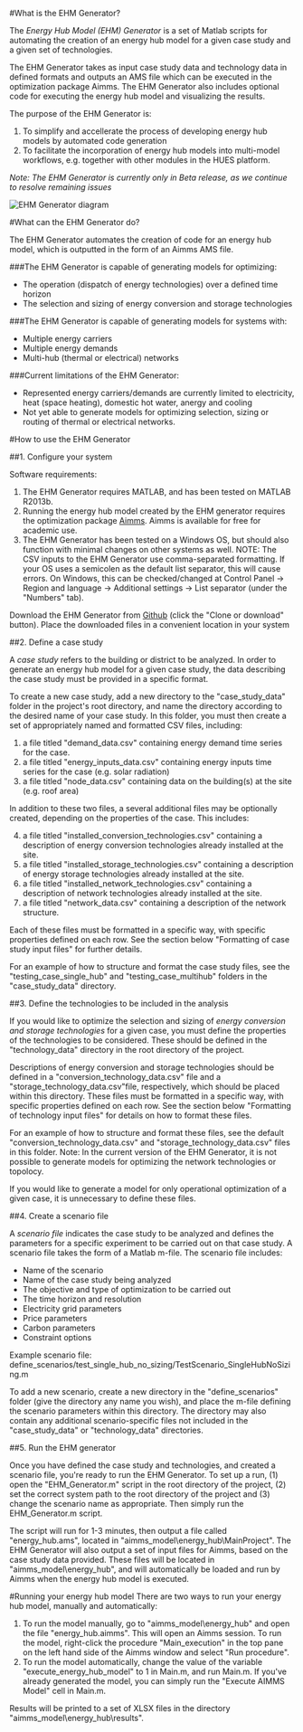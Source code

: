 #What is the EHM Generator?

The *Energy Hub Model (EHM) Generator* is a set of Matlab scripts for automating the creation of an energy hub model for a given case study and a given set of technologies.  

The EHM Generator takes as input case study data and technology data in defined formats and outputs an AMS file which can be executed in the optimization package Aimms.  The EHM Generator also includes optional code for executing the energy hub model and visualizing the results.

The purpose of the EHM Generator is:

1. To simplify and accellerate the process of developing energy hub models by automated code generation
2. To facilitate the incorporation of energy hub models into multi-model workflows, e.g. together with other modules in the HUES platform.

*Note: The EHM Generator is currently only in Beta release, as we continue to resolve remaining issues*

![EHM Generator diagram](/images/EHM_Generator_Diagram.png)

#What can the EHM Generator do?

The EHM Generator automates the creation of code for an energy hub model, which is outputted in the form of an Aimms AMS file. 

###The EHM Generator is capable of generating models for optimizing:

* The operation (dispatch of energy technologies) over a defined time horizon
* The selection and sizing of energy conversion and storage technologies 

###The EHM Generator is capable of generating models for systems with:

* Multiple energy carriers
* Multiple energy demands
* Multi-hub (thermal or electrical) networks

###Current limitations of the EHM Generator:

* Represented energy carriers/demands are currently limited to electricity, heat (space heating), domestic hot water, anergy and cooling
* Not yet able to generate models for optimizing selection, sizing or routing of thermal or electrical networks.

#How to use the EHM Generator

##1. Configure your system

Software requirements:

1. The EHM Generator requires MATLAB, and has been tested on MATLAB R2013b.  
2. Running the energy hub model created by the EHM generator requires the optimization package [Aimms](http://aimms.com/).  Aimms is available for free for academic use.
3. The EHM Generator has been tested on a Windows OS, but should also function with minimal changes on other systems as well. NOTE: The CSV inputs to the EHM Generator use comma-separated formatting. If your OS uses a semicolen as the default list separator, this will cause errors.  On Windows, this can be checked/changed at Control Panel -> Region and language -> Additional settings -> List separator (under the "Numbers" tab).

Download the EHM Generator from [Github](https://github.com/hues-platform/energy-hub-model-generator-aimms) (click the "Clone or download" button). Place the downloaded files in a convenient location in your system

##2. Define a case study

A *case study* refers to the building or district to be analyzed. In order to generate an energy hub model for a given case study, the data describing the case study must be provided in a specific format. 

To create a new case study, add a new directory to the "case_study_data" folder in the project's root directory, and name the directory according to the desired name of your case study.  In this folder, you must then create a set of appropriately named and formatted CSV files, including:

1. a file titled "demand_data.csv" containing energy demand time series for the case.
2. a file titled "energy_inputs_data.csv" containing energy inputs time series for the case (e.g. solar radiation)
3. a file titled "node_data.csv" containing data on the building(s) at the site (e.g. roof area)

In addition to these two files, a several additional files may be optionally created, depending on the properties of the case.  This includes:

4. a file titled "installed_conversion_technologies.csv" containing a description of energy conversion technologies already installed at the site.
5. a file titled "installed_storage_technologies.csv" containing a description of energy storage technologies already installed at the site.
6. a file titled "installed_network_technologies.csv" containing a description of network technologies already installed at the site.
7. a file titled "network_data.csv" containing a description of the network structure.

Each of these files must be formatted in a specific way, with specific properties defined on each row. See the section below "Formatting of case study input files" for further details. 

For an example of how to structure and format the case study files, see the "testing_case_single_hub" and "testing_case_multihub" folders in the "case_study_data" directory.

##3. Define the technologies to be included in the analysis

If you would like to optimize the selection and sizing of *energy conversion and storage technologies* for a given case, you must define the properties of the technologies to be considered. These should be defined in the "technology_data" directory in the root directory of the project.  

Descriptions of energy conversion and storage technologies should be defined in a "conversion_technology_data.csv" file and a "storage_technology_data.csv"file, respectively, which should be placed within this directory. These files must be formatted in a specific way, with specific properties defined on each row.  See the section below "Formatting of technology input files" for details on how to format these files.

For an example of how to structure and format these files, see the default "conversion_technology_data.csv" and "storage_technology_data.csv" files in this folder. Note: In the current version of the EHM Generator, it is not possible to generate models for optimizing the network technologies or topolocy.

If you would like to generate a model for only operational optimization of a given case, it is unnecessary to define these files.

##4. Create a scenario file

A *scenario file* indicates the case study to be analyzed and defines the parameters for a specific experiment to be carried out on that case study.  A scenario file takes the form of a Matlab m-file. The scenario file includes:
* Name of the scenario
* Name of the case study being analyzed
* The objective and type of optimization to be carried out
* The time horizon and resolution
* Electricity grid parameters
* Price parameters
* Carbon parameters
* Constraint options

Example scenario file: define_scenarios/test_single_hub_no_sizing/TestScenario_SingleHubNoSizing.m

To add a new scenario, create a new directory in the "define_scenarios" folder (give the directory any name you wish), and place the m-file defining the scenario parameters within this directory.  The directory may also contain any additional scenario-specific files not included in the "case_study_data" or "technology_data" directories.

##5. Run the EHM generator

Once you have defined the case study and technologies, and created a scenario file, you're ready to run the EHM Generator.  To set up a run, (1) open the "EHM_Generator.m" script in the root directory of the project, (2) set the correct system path to the root directory of the project and (3) change the scenario name as appropriate.  Then simply run the EHM_Generator.m script.  

The script will run for 1-3 minutes, then output a file called "energy_hub.ams", located in "aimms_model\energy_hub\MainProject". The EHM Generator will also output a set of input files for Aimms, based on the case study data provided.  These files will be located in "aimms_model\energy_hub", and will automatically be loaded and run by Aimms when the energy hub model is executed. 

#Running your energy hub model
There are two ways to run your energy hub model, manually and automatically:

1. To run the model manually, go to "aimms_model\energy_hub" and open the file "energy_hub.aimms".  This will open an Aimms session. To run the model, right-click the procedure "Main_execution" in the top pane on the left hand side of the Aimms window and select "Run procedure".
2. To run the model automatically, change the value of the variable "execute_energy_hub_model" to 1 in Main.m, and run Main.m.  If you've already generated the model, you can simply run the "Execute AIMMS Model" cell in Main.m.

Results will be printed to a set of XLSX files in the directory "aimms_model\energy_hub\results".


